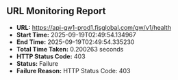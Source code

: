## URL Monitoring Report

- **URL:** https://api-gw1-prod1.fisglobal.com/gw/v1/health
- **Start Time:** 2025-09-19T02:49:54.134967
- **End Time:** 2025-09-19T02:49:54.335230
- **Total Time Taken:** 0.200263 seconds
- **HTTP Status Code:** 403
- **Status:** Failure
- **Failure Reason:** HTTP Status Code: 403
